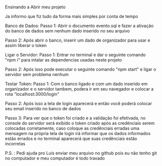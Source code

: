 Ensinando a Abrir meu projeto

Ja informo que fiz tudo da forma mais simples por conta de tempo

Banco de Dados:
Passo 1: Abrir o documento evento.sql e fazer a ativação do banco de dados sem nenhum dado inserido no seu arquivo

Passo 2: Após abrir o banco, inserir um dado de organizador para usar e assim liberar o token

Ligar o Servidor:
Passo 1: Entrar no terminal e dar o seguinte comando "npm i" para intalar as dependencias usadas neste projeto

Passo 2: Após isso pode executar o seguinte comando "npm start" e ligar o servidor sem problema nenhum


Testar Token:
Passo 1: Com o banco ligado e com um dado inserido em organizador e o servidor tambem, podera ir em seu navegador e colocar a rota "localhost:3000/login"

Passo 2: Após isso a tela de login aparecerá e então você poderá colocar seu email inserido no banco de dados

Passo 3: Para ver que o token foi criado e a validação foi efetivada, no console do servidor será exibido o token criado após as credênciais serem colocadas corretamente, caso coloque as credênciais erradas uma mensagem na própria tela de login irá informar que os dados informados estão errados e no terminal aparecerá que suas credênciais estão incorretas

P.S. : Pedi ajuda pro Luis enviar meu arquivo no github pois eu não tenho git no computador e meu computador é todo travado